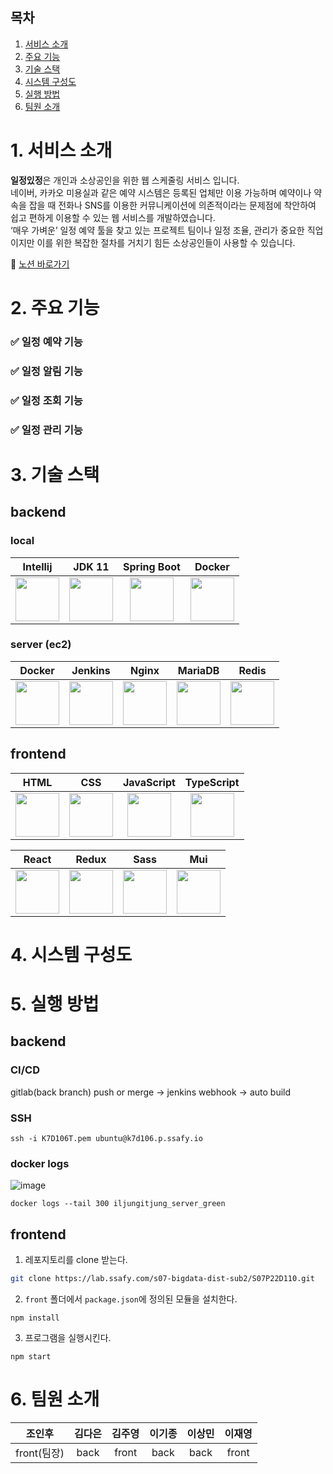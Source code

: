 
## 목차
1. [서비스 소개](#1-서비스-소개)
2. [주요 기능](#2-주요-기능)
3. [기술 스택](#3-기술-스택)
4. [시스템 구성도](#4-시스템-구성도)
5. [실행 방법](#5-실행-방법)
6. [팀원 소개](#6-팀원-소개)


# 1. 서비스 소개
**일정있정**은 개인과 소상공인을 위한 웹 스케줄링 서비스 입니다.  
네이버, 카카오 미용실과 같은 예약 시스템은 등록된 업체만 이용 가능하며 예약이나 약속을 잡을 때 전화나 SNS를 이용한 커뮤니케이션에 의존적이라는 문제점에 착안하여 쉽고 편하게 이용할 수 있는 웹 서비스를 개발하였습니다.  
‘매우 가벼운’ 일정 예약 툴을 찾고 있는 프로젝트 팀이나 일정 조율, 관리가 중요한 직업이지만 이를 위한 복잡한 절차를 거치기 힘든 소상공인들이 사용할 수 있습니다.

🔗 [노션 바로가기](https://fierce-alpaca-126.notion.site/3329ecd7f4c54f13979f2edce36bd810)

# 2. 주요 기능
### ✅ 일정 예약 기능
### ✅ 일정 알림 기능
### ✅ 일정 조회 기능
### ✅ 일정 관리 기능

# 3. 기술 스택
## backend
### local
|Intellij|JDK 11|Spring Boot|Docker|
|:---:|:---:|:---:|:---:|
|<img src="/uploads/019e531cf0901d80f61a422e69ad1b66/image.png" height="70px" />|<img src="/uploads/617a7ac7c8136954aa81358c612cc63e/image.png" height="70px" />|<img src="/uploads/4499a24446e9743ee09ae710704e3c7f/image.png" height="70px" />|<img src="/uploads/3b02b4efda490eeb0d73b6e71cbc3dae/image.png" height="70px" />|
### server (ec2)
|Docker|Jenkins|Nginx|MariaDB|Redis|
|:---:|:---:|:---:|:---:|:---:|
|<img src="/uploads/44d35bc3c1899c266457a5241adb1a1f/image.png" height="70px" />|<img src="/uploads/9d1cf873b8395f1607a81fc603326596/image.png" height="70px" />|<img src="/uploads/f184631071dfd353885661310dfbc406/image.png" height="70px" />|<img src="/uploads/9454b8b1d3aee00aa5f3838280086c9d/image.png" height="70px" />|<img src="/uploads/c654ef5538849e5c6dcf692bf0fb7979/2.png" height="70px" />|

## frontend
|HTML|CSS|JavaScript|TypeScript|
|:---:|:---:|:---:|:---:|
|<img src="/uploads/6793b173ce186a19ae856cf8039dceb6/image.png" height="70px" />|<img src="/uploads/66f51d79a3c95cc4f6ec938444491e37/image.png" height="70px" />|<img src="/uploads/b5bf77d10412a63533ab5c6f513d596c/image.png" height="70px" />|<img src="/uploads/3dc22e271d971a5bf8f31dfa41bc9241/3.png" height="70px" />|

|React|Redux|Sass|Mui|
|:---:|:---:|:---:|:---:|
|<img src="/uploads/92970f5563834f04e171b1a80d8c0b4e/image.png" height="70px" />|<img src="/uploads/b7a47272d61662e3bd8ec969157f9318/image.png" height="70px" />|<img src="/uploads/65a4d03024f914b7547816ec66785a8f/image.png" height="70px" />|<img src="/uploads/f4197a6763483e6552cf82e27fd40bab/image.png" height="70px" />|

# 4. 시스템 구성도


# 5. 실행 방법
## backend
### CI/CD  
gitlab(back branch) push or merge -> jenkins webhook -> auto build  

### SSH
```
ssh -i K7D106T.pem ubuntu@k7d106.p.ssafy.io
```

### docker logs
![image](/uploads/cea753e37746b5ce94b991333c57c16a/image.png)
```
docker logs --tail 300 iljungitjung_server_green
```

## frontend
1. 레포지토리를 clone 받는다.
```bash
git clone https://lab.ssafy.com/s07-bigdata-dist-sub2/S07P22D110.git
```
2. `front` 폴더에서 `package.json`에 정의된 모듈을 설치한다.
```shell
npm install
```
3. 프로그램을 실행시킨다.
```shell
npm start
```


# 6. 팀원 소개
|조인후|김다은|김주영|이기종|이상민|이재영|
|:---:|:---:|:---:|:---:|:---:|:---:|
|front(팀장)|back|front|back|back|front|
